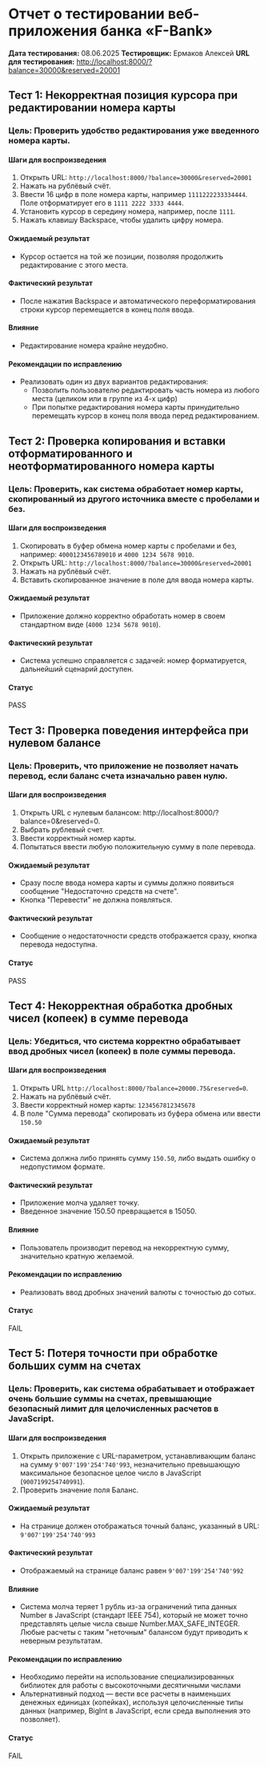 # Отчет о тестировании веб-приложения банка «F-Bank»

**Дата тестирования:** 08.06.2025
**Тестировщик:** Ермаков Алексей
**URL для тестирования:** [http://localhost:8000/?balance=30000\&reserved=20001](http://localhost:8000/?balance=30000&reserved=20001)


## Тест 1: Некорректная позиция курсора при редактировании номера карты

### Цель: Проверить удобство редактирования уже введенного номера карты.

#### Шаги для воспроизведения
1. Открыть URL: `http://localhost:8000/?balance=30000&reserved=20001`
2. Нажать на рублёвый счёт.
3. Ввести 16 цифр в поле номера карты, например `1111222233334444`. Поле отформатирует его в `1111 2222 3333 4444`.
4. Установить курсор в середину номера, например, после `1111`.
5. Нажать клавишу Backspace, чтобы удалить цифру номера.

#### Ожидаемый результат
- Курсор остается на той же позиции, позволяя продолжить редактирование с этого места.

#### Фактический результат
- После нажатия Backspace и автоматического переформатирования строки курсор перемещается в конец поля ввода.

#### Влияние
- Редактирование номера крайне неудобно.

#### Рекомендации по исправлению
- Реализовать один из двух вариантов редактирования:
  - Позволить пользователю редактировать часть номера из любого места (целиком или в группе из 4-х цифр)
  - При попытке редактирования номера карты принудительно перемещать курсор в конец поля ввода перед редактированием.


## Тест 2: Проверка копирования и вставки отформатированного и неотформатированного номера карты

### Цель: Проверить, как система обработает номер карты, скопированный из другого источника вместе с пробелами и без.

#### Шаги для воспроизведения
1. Скопировать в буфер обмена номер карты с пробелами и без, например: `4000123456789010` и `4000 1234 5678 9010`.
2. Открыть URL: `http://localhost:8000/?balance=30000&reserved=20001`
3. Нажать на рублёвый счёт.
4. Вставить скопированное значение в поле для ввода номера карты.

#### Ожидаемый результат
- Приложение должно корректно обработать номер в своем стандартном виде (`4000 1234 5678 9010`).

#### Фактический результат
- Система успешно справляется с задачей: номер форматируется, дальнейший сценарий доступен.

#### Статус
PASS


## Тест 3: Проверка поведения интерфейса при нулевом балансе

### Цель: Проверить, что приложение не позволяет начать перевод, если баланс счета изначально равен нулю.

#### Шаги для воспроизведения
1. Открыть URL с нулевым балансом: http://localhost:8000/?balance=0&reserved=0.
2. Выбрать рублевый счет.
3. Ввести корректный номер карты.
4. Попытаться ввести любую положительную сумму в поле перевода.

#### Ожидаемый результат
- Сразу после ввода номера карты и суммы должно появиться сообщение "Недостаточно средств на счете". 
- Кнопка "Перевести" не должна появляться.

#### Фактический результат
- Сообщение о недостаточности средств отображается сразу, кнопка перевода недоступна.

#### Статус
PASS


## Тест 4: Некорректная обработка дробных чисел (копеек) в сумме перевода

### Цель: Убедиться, что система корректно обрабатывает ввод дробных чисел (копеек) в поле суммы перевода.

#### Шаги для воспроизведения
1. Открыть URL `http://localhost:8000/?balance=20000.75&reserved=0`.
2. Нажать на рублёвый счёт.
3. Ввести корректный номер карты: `1234567812345678`
4. В поле "Сумма перевода" скопировать из буфера обмена или ввести `150.50`

#### Ожидаемый результат
- Система должна либо принять сумму `150.50`, либо выдать ошибку о недопустимом формате.

#### Фактический результат
- Приложение молча удаляет точку. 
- Введенное значение 150.50 превращается в 15050.

#### Влияние
- Пользователь производит перевод на некорректную сумму, значительно кратную желаемой.

#### Рекомендации по исправлению
- Реализовать ввод дробных значений валюты с точностью до сотых.

#### Статус
FAIL


## Тест 5: Потеря точности при обработке больших сумм на счетах

### Цель: Проверить, как система обрабатывает и отображает очень большие суммы на счетах, превышающие безопасный лимит для целочисленных расчетов в JavaScript.

#### Шаги для воспроизведения
1. Открыть приложение с URL-параметром, устанавливающим баланс на сумму `9'007'199'254'740'993`, незначительно превышающую максимальное безопасное целое число в JavaScript (`9007199254740991`).
2. Проверить значение поля Баланс.

#### Ожидаемый результат
- На странице должен отображаться точный баланс, указанный в URL: `9'007'199'254'740'993`

#### Фактический результат
- Отображаемый на странице баланс равен `9'007'199'254'740'992`

#### Влияние
- Система молча теряет 1 рубль из-за ограничений типа данных Number в JavaScript (стандарт IEEE 754), который не может точно представлять целые числа свыше Number.MAX_SAFE_INTEGER. Любые расчеты с таким "неточным" балансом будут приводить к неверным результатам.

#### Рекомендации по исправлению
- Необходимо перейти на использование специализированных библиотек для работы с высокоточными десятичными числами
- Альтернативный подход — вести все расчеты в наименьших денежных единицах (копейках), используя целочисленные типы данных (например, BigInt в JavaScript, если среда выполнения это позволяет).

#### Статус
FAIL
